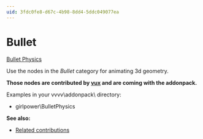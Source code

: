 ```yaml
---
uid: 3fdc0fe8-d67c-4b98-8dd4-5ddc049077ea
---
```


# Bullet


<a href="http://www.bulletphysics.com/" class="extURL" target="_blank">Bullet Physics</a>  


Use the nodes in the *Bullet* category for animating 3d geometry.   

**Those nodes are contributed by <span class="user"><a href="https://vvvv.org/users/vux" class="extURL" target="_blank">vux</a></span> and are coming with the addonpack.**  

Examples in your vvvv\addonpack\ directory:  
* girlpower\BulletPhysics  

**See also:**  
* <a href="https://vvvv.org/contributions/1353+1351+2439+1352+2438+1354+1355/2617" class="extURL" target="_blank">Related contributions</a>  


